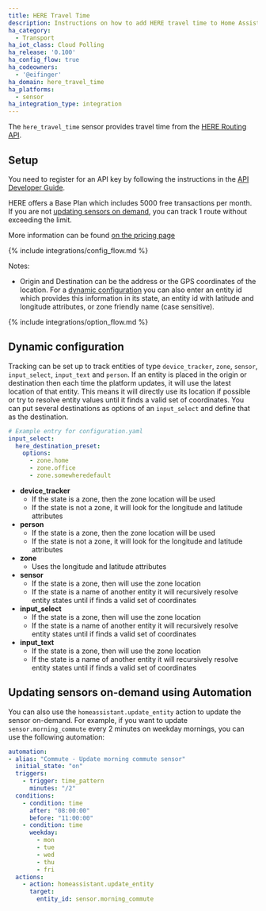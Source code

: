 ```yaml
---
title: HERE Travel Time
description: Instructions on how to add HERE travel time to Home Assistant.
ha_category:
  - Transport
ha_iot_class: Cloud Polling
ha_release: '0.100'
ha_config_flow: true
ha_codeowners:
  - '@eifinger'
ha_domain: here_travel_time
ha_platforms:
  - sensor
ha_integration_type: integration
---
```


The `here_travel_time` sensor provides travel time from the [HERE Routing API](https://www.here.com/docs/bundle/routing-api-developer-guide-v8/page/README.html).

## Setup

You need to register for an API key by following the instructions in the [API Developer Guide](https://www.here.com/docs/bundle/routing-api-developer-guide-v8/page/topics/send-request.html).

HERE offers a Base Plan which includes 5000 free transactions per month. If you are not [updating sensors on demand](#updating-sensors-on-demand-using-automation), you can track 1 route without exceeding the limit.

More information can be found [on the pricing page](https://www.here.com/get-started/pricing)

{% include integrations/config_flow.md %}

Notes:

- Origin and Destination can be the address or the GPS coordinates of the location. For a [dynamic configuration](#dynamic-configuration) you can also enter an entity id which provides this information in its state, an entity id with latitude and longitude attributes, or zone friendly name (case sensitive).

{% include integrations/option_flow.md %}

## Dynamic configuration

Tracking can be set up to track entities of type `device_tracker`, `zone`, `sensor`, `input_select`, `input_text` and `person`. If an entity is placed in the origin or destination then each time the platform updates, it will use the latest location of that entity. This means it will directly use its location if possible or try to resolve entity values until it finds a valid set of coordinates. You can put several destinations as options of an `input_select` and define that as the destination.

```yaml
# Example entry for configuration.yaml
input_select:
  here_destination_preset:
    options:
      - zone.home
      - zone.office
      - zone.somewheredefault
```

- **device_tracker**
  - If the state is a zone, then the zone location will be used
  - If the state is not a zone, it will look for the longitude and latitude attributes
- **person**
  - If the state is a zone, then the zone location will be used
  - If the state is not a zone, it will look for the longitude and latitude attributes
- **zone**
  - Uses the longitude and latitude attributes
- **sensor**
  - If the state is a zone, then will use the zone location
  - If the state is a name of another entity it will recursively resolve entity states until if finds a valid set of coordinates
- **input_select**
  - If the state is a zone, then will use the zone location
  - If the state is a name of another entity it will recursively resolve entity states until if finds a valid set of coordinates
- **input_text**
  - If the state is a zone, then will use the zone location
  - If the state is a name of another entity it will recursively resolve entity states until if finds a valid set of coordinates

## Updating sensors on-demand using Automation

You can also use the `homeassistant.update_entity` action to update the sensor on-demand. For example, if you want to update `sensor.morning_commute` every 2 minutes on weekday mornings, you can use the following automation:

```yaml
automation:
- alias: "Commute - Update morning commute sensor"
  initial_state: "on"
  triggers:
    - trigger: time_pattern
      minutes: "/2"
  conditions:
    - condition: time
      after: "08:00:00"
      before: "11:00:00"
    - condition: time
      weekday:
        - mon
        - tue
        - wed
        - thu
        - fri
  actions:
    - action: homeassistant.update_entity
      target:
        entity_id: sensor.morning_commute
```

